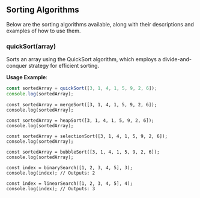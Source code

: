## Sorting Algorithms

Below are the sorting algorithms available, along with their descriptions and examples of how to use them.

### quickSort(array)
Sorts an array using the QuickSort algorithm, which employs a divide-and-conquer strategy for efficient sorting.

**Usage Example**:
```javascript
const sortedArray = quickSort([3, 1, 4, 1, 5, 9, 2, 6]);
console.log(sortedArray);
```

```
const sortedArray = mergeSort([3, 1, 4, 1, 5, 9, 2, 6]);
console.log(sortedArray);
```
```
const sortedArray = heapSort([3, 1, 4, 1, 5, 9, 2, 6]);
console.log(sortedArray);
```
```
const sortedArray = selectionSort([3, 1, 4, 1, 5, 9, 2, 6]);
console.log(sortedArray);
```
```
const sortedArray = bubbleSort([3, 1, 4, 1, 5, 9, 2, 6]);
console.log(sortedArray);
```
```
const index = binarySearch([1, 2, 3, 4, 5], 3);
console.log(index); // Outputs: 2
```
```
const index = linearSearch([1, 2, 3, 4, 5], 4);
console.log(index); // Outputs: 3
```
